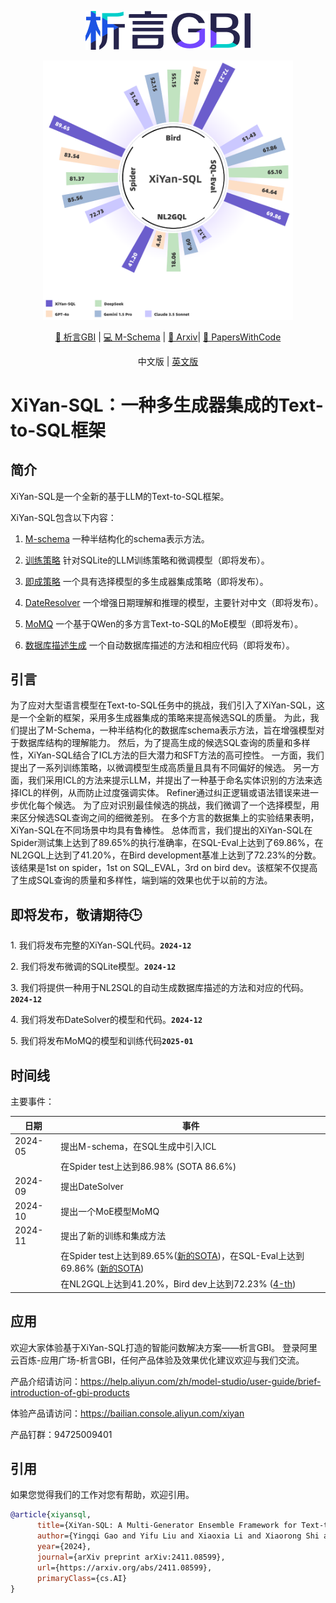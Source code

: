 <p align="center">
  <img src="https://raw.githubusercontent.com/XGenerationLab/XiYan-SQL/main/xiyanGBI.png" alt="image" />
</p>

<p align="center">
  <img src="https://raw.githubusercontent.com/XGenerationLab/XiYan-SQL/main/xiyansql.png" alt="image" width="400"/>
</p>


<div align="center">
  
[🤗 析言GBI](https://bailian.console.aliyun.com/xiyan) | 
[💻 M-Schema](https://github.com/XGenerationLab/M-Schema) | 
[📖 Arxiv](https://arxiv.org/abs/2411.08599)| 
[📄 PapersWithCode](https://paperswithcode.com/paper/xiyan-sql-a-multi-generator-ensemble)

</div>

<div align="center">

中文版 |
[英文版](https://github.com/XGenerationLab/XiYan-SQL/blob/main/README.md)

</div>

# XiYan-SQL：一种多生成器集成的Text-to-SQL框架

## 简介
XiYan-SQL是一个全新的基于LLM的Text-to-SQL框架。

XiYan-SQL包含以下内容：

1. [M-schema](https://github.com/XGenerationLab/M-Schema) 一种半结构化的schema表示方法。

2. [训练策略](https://github.com/XGenerationLab/XiYan-SQLite) 针对SQLite的LLM训练策略和微调模型（即将发布）。

3. [即成策略](https://github.com/XGenerationLab/XiYan-Selection) 一个具有选择模型的多生成器集成策略（即将发布）。

4. [DateResolver](https://github.com/XGenerationLab/XiYan-DateResolver) 一个增强日期理解和推理的模型，主要针对中文（即将发布）。

5. [MoMQ](https://github.com/XGenerationLab/MoMQ) 一个基于QWen的多方言Text-to-SQL的MoE模型（即将发布）。

6. [数据库描述生成](https://github.com/XGenerationLab/XiYan-DBDescGen) 一个自动数据库描述的方法和相应代码（即将发布）。

## 引言
为了应对大型语言模型在Text-to-SQL任务中的挑战，我们引入了XiYan-SQL，这是一个全新的框架，采用多生成器集成的策略来提高候选SQL的质量。
为此，我们提出了M-Schema，一种半结构化的数据库schema表示方法，旨在增强模型对于数据库结构的理解能力。
然后，为了提高生成的候选SQL查询的质量和多样性，XiYan-SQL结合了ICL方法的巨大潜力和SFT方法的高可控性。
一方面，我们提出了一系列训练策略，以微调模型生成高质量且具有不同偏好的候选。
另一方面，我们采用ICL的方法来提示LLM，并提出了一种基于命名实体识别的方法来选择ICL的样例，从而防止过度强调实体。
Refiner通过纠正逻辑或语法错误来进一步优化每个候选。
为了应对识别最佳候选的挑战，我们微调了一个选择模型，用来区分候选SQL查询之间的细微差别。
在多个方言的数据集上的实验结果表明，XiYan-SQL在不同场景中均具有鲁棒性。
总体而言，我们提出的XiYan-SQL在Spider测试集上达到了89.65%的执行准确率，在SQL-Eval上达到了69.86%，在NL2GQL上达到了41.20%，在Bird development基准上达到了72.23%的分数。该结果是1st on spider，1st on SQL_EVAL，3rd on bird dev。该框架不仅提高了生成SQL查询的质量和多样性，端到端的效果也优于以前的方法。

## 即将发布，敬请期待🕒
<p>1. 我们将发布完整的XiYan-SQL代码。<code><strong>2024-12</strong></code></p>

<p>2. 我们将发布微调的SQLite模型。<code><strong>2024-12</strong></code></p>

<p>3. 我们将提供一种用于NL2SQL的自动生成数据库描述的方法和对应的代码。<code><strong>2024-12</strong></code></p>

<p>4. 我们将发布DateSolver的模型和代码。<code><strong>2024-12</strong></code></p>

<p>5. 我们将发布MoMQ的模型和训练代码<code><strong>2025-01</strong></code></p>

## 时间线
主要事件：

| 日期    | 事件   |
|----------|-------------------------------------------------------------------------------------------------------------------------------------------------------------------|
| 2024-05  | 提出M-schema，在SQL生成中引入ICL   |
|          | 在Spider test上达到86.98% (SOTA 86.6%) |
| 2024-09  | 提出DateSolver                      |
| 2024-10  | 提出一个MoE模型MoMQ   |
| 2024-11  | 提出了新的训练和集成方法 |
|          | 在Spider test上达到89.65%([新的SOTA](https://paperswithcode.com/sota/text-to-sql-on-spider))，在SQL-Eval上达到69.86% ([新的SOTA](https://paperswithcode.com/sota/text-to-sql-on-sql-eval-1))                                                                     |
|          | 在NL2GQL上达到41.20%，Bird dev上达到72.23% ([4-th](https://paperswithcode.com/sota/text-to-sql-on-bird-big-bench-for-large-scale))         |

## 应用
欢迎大家体验基于XiYan-SQL打造的智能问数解决方案——析言GBI。
登录阿里云百炼-应用广场-析言GBI，任何产品体验及效果优化建议欢迎与我们交流。

产品介绍请访问：https://help.aliyun.com/zh/model-studio/user-guide/brief-introduction-of-gbi-products

体验产品请访问：https://bailian.console.aliyun.com/xiyan

产品钉群：94725009401

## 引用
如果您觉得我们的工作对您有帮助，欢迎引用。
```bibtex
@article{xiyansql,
      title={XiYan-SQL: A Multi-Generator Ensemble Framework for Text-to-SQL}, 
      author={Yingqi Gao and Yifu Liu and Xiaoxia Li and Xiaorong Shi and Yin Zhu and Yiming Wang and Shiqi Li and Wei Li and Yuntao Hong and Zhiling Luo and Jinyang Gao and Liyu Mou and Yu Li},
      year={2024},
      journal={arXiv preprint arXiv:2411.08599},
      url={https://arxiv.org/abs/2411.08599},
      primaryClass={cs.AI}
}
```
